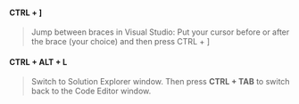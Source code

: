 #### CTRL + ]
> Jump between braces in Visual Studio: Put your cursor before or after the brace (your choice) and then press CTRL + ]

#### CTRL + ALT + L
> Switch to Solution Explorer window. Then press **CTRL + TAB** to switch back to the Code Editor window.
